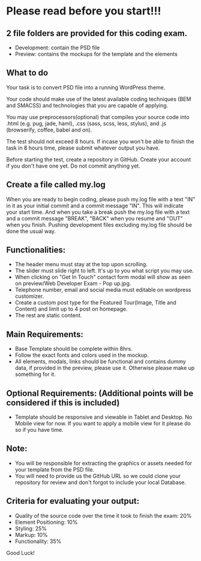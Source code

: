 # Please read before you start!!!

## 2 file folders are provided for this coding exam.

- Development: contain the PSD file
- Preview: contains the mockups for the template and the elements

## What to do

Your task is to convert PSD file into a running WordPress theme.

Your code should make use of the latest available coding techniques (BEM and SMACSS) and technologies that you are capable of applying.

You may use preprocessors(optional) that compiles your source code into .html (e.g. pug, jade, haml), .css (sass, scss, less, stylus), and .js (browserify, coffee, babel and on).

The test should not exceed 8 hours. If incase you won't be able to finish the task in 8 hours time, please submit whatever output you have.

Before starting the test, create a repository in GitHub. Create your account if you don't have one yet. Do not commit anything yet.


## Create a file called my.log

When you are ready to begin coding, please push my.log file with a text "IN" in it as your initial commit and a commit message "IN". This will indicate your start time. 
And when you take a break push the my.log file with a text and a commit message "BREAK", "BACK" when you resume and "OUT" when you finish. 
Pushing development files excluding my.log file should be done the usual way.

## Functionalities:
- The header menu must stay at the top upon scrolling.
- The slider must slide right to left. It's up to you what script you may use.
- When clicking on "Get In Touch" contact form modal will show as seen on preview/Web Developer Exam - Pop up.jpg.
- Telephone number, email and social media must editable on wordpress customizer.
- Create a custom post type for the Featured Tour(Image, Title and Content) and limit up to 4 post on homepage.
- The rest are static content. 

## Main Requirements:
- Base Template should be complete within 8hrs.
- Follow the exact fonts and colors used in the mockup.
- All elements, modals, links should be functional and contains dummy data, if provided in the preview, please use it. Otherwise please make up something for it.

## Optional Requirements: (Additional points will be considered if this is included)
- Template should be responsive and viewable in Tablet and Desktop. No Mobile view for now. If you want to apply a mobile view for it please do so if you have time.

## Note: 

- You will be responsible for extracting the graphics or assets needed for your template from the PSD file.
- You will need to provide us the GitHub URL so we could clone your repository for review and don't forgot to include your local Database.

## Criteria for evaluating your output:

- Quality of the source code over the time it took to finish the exam: 20%
- Element Positioning: 10%
- Styling: 25%
- Markup: 10%
- Functionality: 35%

Good Luck!
